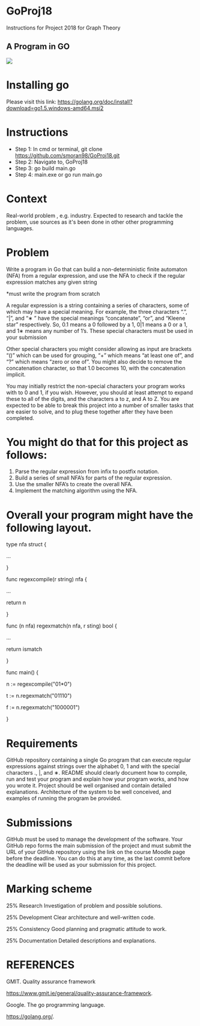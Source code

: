 # GoProj18
Instructions for Project 2018 for Graph Theory


## A Program in GO 
![](https://pbs.twimg.com/profile_images/867034392891457537/2_PUj0BC_400x400.jpg)



# Installing go
Please visit this link: https://golang.org/doc/install?download=go1.5.windows-amd64.msi2



# Instructions 
- Step 1: In cmd or terminal, git clone https://github.com/smoran98/GoProj18.git
- Step 2: Navigate to, GoProj18
- Step 3: go build main.go
- Step 4: main.exe or go run main.go


# Context
Real-world problem , e.g. industry. Expected to research and tackle the problem, use sources as it's been done in other other programming languages.



# Problem
Write a program in Go that can build a non-deterministic finite automaton (NFA) from a regular expression, and use the NFA to check if the regular expression matches any given string


*must write the program from scratch


A regular expression is a string containing a series of characters, some of which may have a special meaning. For example, the three characters “.”, “|”, and “∗ ” have the special meanings “concatenate”, “or”, and “Kleene star” respectively. So, 0.1 means a 0 followed by a 1, 0|1 means a 0 or a 1, and 1∗ means any number of 1’s. These special characters must be used in your submission

Other special characters you might consider allowing as input are brackets “()” which can be used for grouping, “+” which means “at least one of”, and “?” which means “zero or one of”. You might also decide to remove the concatenation character, so that 1.0 becomes 10, with the concatenation implicit.

You may initially restrict the non-special characters your program works with to 0 and 1, if you wish. However, you should at least attempt to expand these to all of the digits, and the characters a to z, and A to Z. You are expected to be able to break this project into a number of smaller tasks that are easier to solve, and to plug these together after they have been completed. 

# You might do that for this project as follows:

1. Parse the regular expression from infix to postfix notation.
2. Build a series of small NFA’s for parts of the regular expression.
3. Use the smaller NFA’s to create the overall NFA.
4. Implement the matching algorithm using the NFA.

# Overall your program might have the following layout.
type nfa struct 
{


...


}


func regexcompile(r string) nfa {


...


return n


}


func (n nfa) regexmatch(n nfa, r sting) bool {


...


return ismatch


}


func main() {


n := regexcompile("01*0")


t := n.regexmatch("01110")


f := n.regexmatch("1000001")


}






# Requirements
GitHub repository containing a single Go program that can execute regular expressions against strings over the alphabet 0, 1 and with the special characters ., |, and ∗. 
README should clearly document how to compile, run and test your program and explain how your program works, and how you wrote it. Project should be well organised and contain detailed explanations. Architecture of the system to be well conceived, and examples of running the program be provided.



# Submissions
GitHub must be used to manage the development of the software. Your GitHub repo forms the main submission of the project and must submit the URL of your GitHub repository using the link on the course Moodle page before the deadline. You can do this at any time, as the last commit before the deadline will be used as your submission for this project.



# Marking scheme
25% Research Investigation of problem and possible solutions.


25% Development Clear architecture and well-written code.


25% Consistency Good planning and pragmatic attitude to work.


25% Documentation Detailed descriptions and explanations.



# REFERENCES
GMIT. Quality assurance framework


https://www.gmit.ie/general/quality-assurance-framework.


Google. The go programming language.


https://golang.org/.

